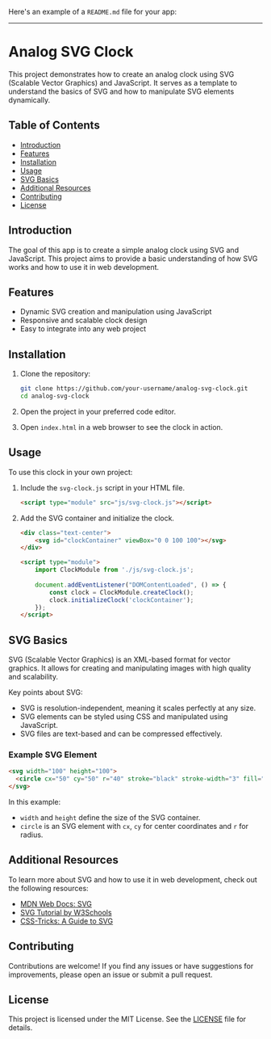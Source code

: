 Here's an example of a `README.md` file for your app:

---

# Analog SVG Clock

This project demonstrates how to create an analog clock using SVG (Scalable Vector Graphics) and JavaScript. It serves as a template to understand the basics of SVG and how to manipulate SVG elements dynamically.

## Table of Contents

- [Introduction](#introduction)
- [Features](#features)
- [Installation](#installation)
- [Usage](#usage)
- [SVG Basics](#svg-basics)
- [Additional Resources](#additional-resources)
- [Contributing](#contributing)
- [License](#license)

## Introduction

The goal of this app is to create a simple analog clock using SVG and JavaScript. This project aims to provide a basic understanding of how SVG works and how to use it in web development.

## Features

- Dynamic SVG creation and manipulation using JavaScript
- Responsive and scalable clock design
- Easy to integrate into any web project

## Installation

1. Clone the repository:
    ```bash
    git clone https://github.com/your-username/analog-svg-clock.git
    cd analog-svg-clock
    ```

2. Open the project in your preferred code editor.

3. Open `index.html` in a web browser to see the clock in action.

## Usage

To use this clock in your own project:

1. Include the `svg-clock.js` script in your HTML file.
    ```html
    <script type="module" src="js/svg-clock.js"></script>
    ```

2. Add the SVG container and initialize the clock.
    ```html
    <div class="text-center">
        <svg id="clockContainer" viewBox="0 0 100 100"></svg>
    </div>

    <script type="module">
        import ClockModule from './js/svg-clock.js';
        
        document.addEventListener("DOMContentLoaded", () => {
            const clock = ClockModule.createClock();
            clock.initializeClock('clockContainer');
        });
    </script>
    ```

## SVG Basics

SVG (Scalable Vector Graphics) is an XML-based format for vector graphics. It allows for creating and manipulating images with high quality and scalability. 

Key points about SVG:
- SVG is resolution-independent, meaning it scales perfectly at any size.
- SVG elements can be styled using CSS and manipulated using JavaScript.
- SVG files are text-based and can be compressed effectively.

### Example SVG Element

```html
<svg width="100" height="100">
  <circle cx="50" cy="50" r="40" stroke="black" stroke-width="3" fill="red" />
</svg>
```

In this example:
- `width` and `height` define the size of the SVG container.
- `circle` is an SVG element with `cx`, `cy` for center coordinates and `r` for radius.

## Additional Resources

To learn more about SVG and how to use it in web development, check out the following resources:

- [MDN Web Docs: SVG](https://developer.mozilla.org/en-US/docs/Web/SVG)
- [SVG Tutorial by W3Schools](https://www.w3schools.com/graphics/svg_intro.asp)
- [CSS-Tricks: A Guide to SVG](https://css-tricks.com/mega-list-svg-information/)

## Contributing

Contributions are welcome! If you find any issues or have suggestions for improvements, please open an issue or submit a pull request.

## License

This project is licensed under the MIT License. See the [LICENSE](LICENSE) file for details.
